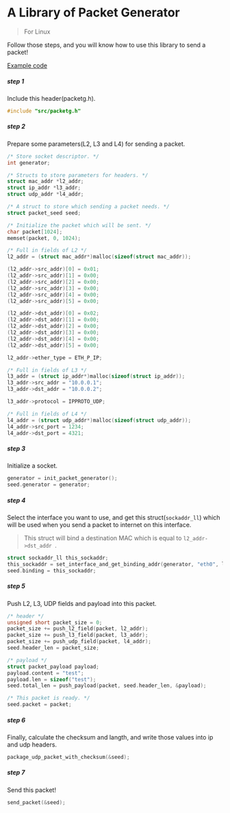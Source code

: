 # A Library of Packet Generator 
> For Linux

Follow those steps, and you will know how to use this library to send a packet!

[Example code](https://github.com/YanHaoChen/packetg/blob/master/src/packetg.c)

##### step 1

Include this header(packetg.h).

```c
#include "src/packetg.h"
```
##### step 2
Prepare some parameters(L2, L3 and L4) for sending a packet.

```c
/* Store socket descriptor. */
int generator;

/* Structs to store parameters for headers. */
struct mac_addr *l2_addr;
struct ip_addr *l3_addr;
struct udp_addr *l4_addr;

/* A struct to store which sending a packet needs. */
struct packet_seed seed;

/* Initialize the packet which will be sent. */
char packet[1024];
memset(packet, 0, 1024);

/* Full in fields of L2 */
l2_addr = (struct mac_addr*)malloc(sizeof(struct mac_addr));

(l2_addr->src_addr)[0] = 0x01;
(l2_addr->src_addr)[1] = 0x00;
(l2_addr->src_addr)[2] = 0x00;
(l2_addr->src_addr)[3] = 0x00;
(l2_addr->src_addr)[4] = 0x00;
(l2_addr->src_addr)[5] = 0x00;

(l2_addr->dst_addr)[0] = 0x02;
(l2_addr->dst_addr)[1] = 0x00;
(l2_addr->dst_addr)[2] = 0x00;
(l2_addr->dst_addr)[3] = 0x00;
(l2_addr->dst_addr)[4] = 0x00;
(l2_addr->dst_addr)[5] = 0x00;

l2_addr->ether_type = ETH_P_IP;

/* Full in fields of L3 */
l3_addr = (struct ip_addr*)malloc(sizeof(struct ip_addr));
l3_addr->src_addr = "10.0.0.1";
l3_addr->dst_addr = "10.0.0.2";

l3_addr->protocol = IPPROTO_UDP;

/* Full in fields of L4 */
l4_addr = (struct udp_addr*)malloc(sizeof(struct udp_addr));
l4_addr->src_port = 1234;
l4_addr->dst_port = 4321;
```


##### step 3
Initialize a socket.

```c
generator = init_packet_generator();
seed.generator = generator;
```

##### step 4
Select the interface you want to use, and get this struct(`sockaddr_ll`) which will be used when you send a packet to internet on this interface.

> This struct will bind a destination MAC which is equal to `l2_addr->dst_addr `.

```c
struct sockaddr_ll this_sockaddr;
this_sockaddr = set_interface_and_get_binding_addr(generator, "eth0", l2_addr);
seed.binding = this_sockaddr;

```
##### step 5
Push L2, L3, UDP fields and payload into this packet.

```c
/* header */
unsigned short packet_size = 0;
packet_size += push_l2_field(packet, l2_addr);
packet_size += push_l3_field(packet, l3_addr);
packet_size += push_udp_field(packet, l4_addr);
seed.header_len = packet_size;

/* payload */
struct packet_payload payload;
payload.content = "test";
payload.len = sizeof("test");
seed.total_len = push_payload(packet, seed.header_len, &payload);

/* This packet is ready. */
seed.packet = packet; 
```

##### step 6

Finally, calculate the checksum and langth, and write those values into ip and udp headers. 

```c
package_udp_packet_with_checksum(&seed);
```

##### step 7
Send this packet!

```c
send_packet(&seed);
```